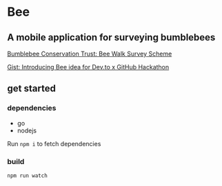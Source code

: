 # Bee
## A mobile application for surveying bumblebees

[Bumblebee Conservation Trust: Bee Walk Survey Scheme](https://beewalk.org.uk/)

[Gist: Introducing Bee idea for Dev.to x GitHub Hackathon](https://gist.github.com/ruthmoog/3189d06a9a37defef5896562bc2f8180)

## get started

### dependencies

- go
- nodejs

Run `npm i` to fetch dependencies

### build

`npm run watch`